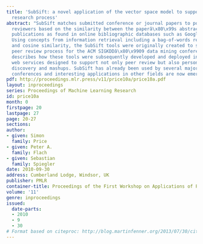 ```yaml
---
title: 'SubSift: a novel application of the vector space model to support the academic
  research process'
abstract: "SubSift matches submitted conference or journal papers to potential peer
  reviewers based on the similarity between the paperâ\x80\x99s abstract and the reviewerâ\x80\x99s
  publications as found in online bibliographic databases such as Google Scholar.
  Using concepts from information retrieval including a bag-of-words representation
  and cosine similarity, the SubSift tools were originally created to streamline the
  peer review process for the ACM SIGKDDâ\x80\x9909 data mining conference. This paper
  describes how these tools were subsequently developed and deployed in the form of
  web services designed to support not only peer review but also personalised data
  discovery and mashups. SubSift has already been used by several major data mining
  conferences and interesting applications in other fields are now emerging."
pdf: http://proceedings.mlr.press/v11/price10a/price10a.pdf
layout: inproceedings
series: Proceedings of Machine Learning Research
id: price10a
month: 0
firstpage: 20
lastpage: 27
page: 20-27
sections: 
author:
- given: Simon
  family: Price
- given: Peter A.
  family: Flach
- given: Sebastian
  family: Spiegler
date: 2010-09-30
address: Cumberland Lodge, Windsor, UK
publisher: PMLR
container-title: Proceedings of the First Workshop on Applications of Pattern Analysis
volume: '11'
genre: inproceedings
issued:
  date-parts:
  - 2010
  - 9
  - 30
# Format based on citeproc: http://blog.martinfenner.org/2013/07/30/citeproc-yaml-for-bibliographies/
---
```

